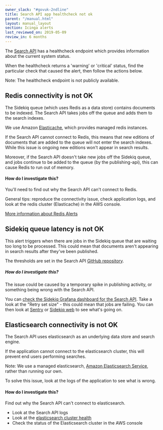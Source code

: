 ```yaml
---
owner_slack: "#govuk-2ndline"
title: Search API app healthcheck not ok
parent: "/manual.html"
layout: manual_layout
section: Icinga alerts
last_reviewed_on: 2019-05-09
review_in: 6 months
---
```


The [Search API][search-api] has a healthcheck endpoint which provides
information about the current system status.

When the healthcheck returns a 'warning' or 'critical' status, find the
particular check that caused the alert, then follow the actions below.

Note: The healthcheck endpoint is not publicly available.

## Redis connectivity is not OK

The Sidekiq queue (which uses Redis as a data store) contains documents to be
indexed. The Search API takes jobs off the queue and adds them to the search
indexes.

We use Amazon [Elasticache](https://aws.amazon.com/elasticache), which
provides managed redis instances.

If the Search API cannot connect to Redis, this means that new editions of
documents that are added to the queue will not enter the search indexes.
While this issue is ongoing new editions won't appear in search results.

Moreover, if the Search API doesn't take new jobs off the Sidekiq queue,
and jobs continue to be added to the queue (by the publishing-api), this
can cause Redis to run out of memory.

#### How do I investigate this?

You'll need to find out why the Search API can't connect to Redis.

General tips: reproduce the connectivity issue, check application logs, and
look at the redis cluster (Elasticache) in the AWS console.

[More information about Redis Alerts][redis]

## Sidekiq queue latency is not OK

This alert triggers when there are jobs in the Sidekiq queue that are waiting
too long to be processed. This could mean that documents aren't appearing
in search results after they've been published.

The thresholds are set in the Search API [GitHub repository][search-github-repo].

##### How do I investigate this?

The issue could be caused by a temporary spike in publishing activity, or
something being wrong with the Search API.

You can [check the Sidekiq Grafana dashboard for the Search API][sidekiq-grafana-dashboard]. Take a look at the "Retry set size" - this could mean that jobs are failing. You can then look at [Sentry][sentry] or [Sidekiq web][sidekiq-web] to see what's going on.

## Elasticsearch connectivity is not OK

The Search API uses elasticsearch as an underlying data store and search
engine.

If the application cannot connect to the elasticsearch cluster,
this will prevent end users performing searches.

Note: We use a managed elasticsearch, [Amazon Elasticsearch Service][aws-elasticsearch], rather than running our own.

To solve this issue, look at the logs of the application to see what
is wrong.

#### How do I investigate this?

Find out why the Search API can't connect to elasticsearch.

- Look at the Search API logs
- Look at the [elasticsearch cluster health][cluster-health]
- Check the status of the Elasticsearch cluster in the AWS console


[search-api]: /apps/search-api.html
[redis]: /manual/alerts/redis.html#header
[sidekiq-grafana-dashboard]: https://grafana.production.govuk.digital/dashboard/file/sidekiq.json?refresh=1m&orgId=1&var-Application=search-api&var-Queues=All
[sentry]: /manual/error-reporting.html
[sidekiq-web]: /manual/monitor-sidekiq-workers.html
[search-github-repo]: https://github.com/alphagov/search-api/
[cluster-health]: /manual/alerts/elasticsearch-cluster-health.html
[aws-elasticsearch]: https://aws.amazon.com/elasticsearch-service/
